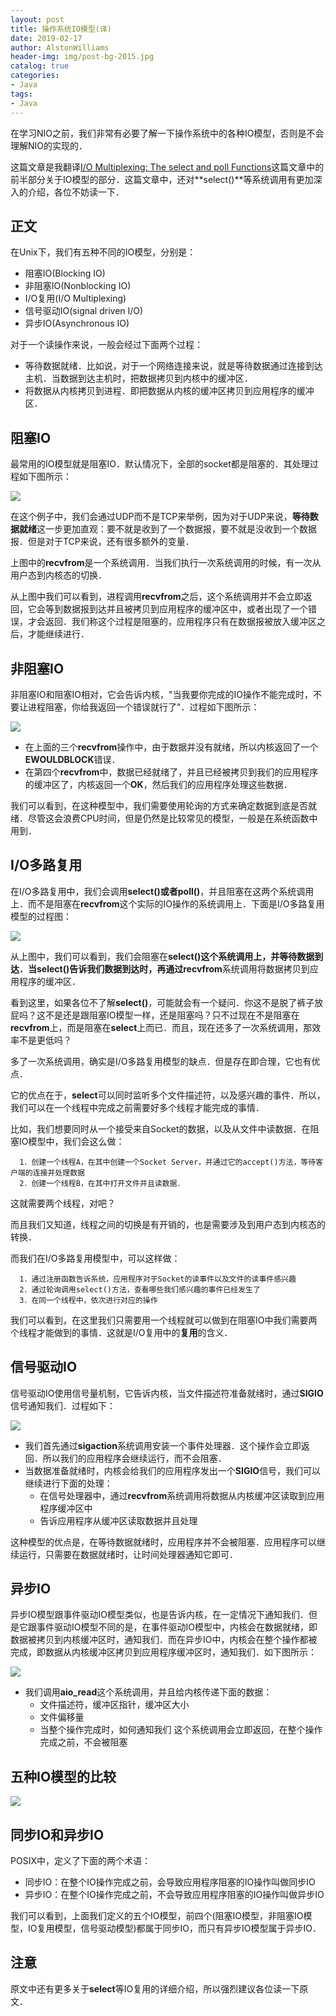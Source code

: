 ```yaml
---
layout: post
title: 操作系统IO模型(译)
date: 2019-02-17
author: AlstonWilliams
header-img: img/post-bg-2015.jpg
catalog: true
categories:
- Java
tags:
- Java
---
```

在学习NIO之前，我们非常有必要了解一下操作系统中的各种IO模型，否则是不会理解NIO的实现的．

这篇文章是我翻译[I/O Multiplexing: The select and poll Functions](https://notes.shichao.io/unp/ch6/)这篇文章中的前半部分关于IO模型的部分．这篇文章中，还对**select()**等系统调用有更加深入的介绍，各位不妨读一下．

## 正文

在Unix下，我们有五种不同的IO模型，分别是：
- 阻塞IO(Blocking IO)
- 非阻塞IO(Nonblocking IO)
- I/O复用(I/O Multiplexing)
- 信号驱动IO(signal driven I/O)
- 异步IO(Asynchronous IO)

对于一个读操作来说，一般会经过下面两个过程：
- 等待数据就绪．比如说，对于一个网络连接来说，就是等待数据通过连接到达主机．当数据到达主机时，把数据拷贝到内核中的缓冲区．
- 将数据从内核拷贝到进程．即把数据从内核的缓冲区拷贝到应用程序的缓冲区．

## 阻塞IO

最常用的IO模型就是阻塞IO．默认情况下，全部的socket都是阻塞的．其处理过程如下图所示：

![](http://upload-images.jianshu.io/upload_images/4108852-bef4ef01464f0bd9.png?imageMogr2/auto-orient/strip%7CimageView2/2/w/1240)

在这个例子中，我们会通过UDP而不是TCP来举例，因为对于UDP来说，**等待数据就绪**这一步更加直观：要不就是收到了一个数据报，要不就是没收到一个数据报．但是对于TCP来说，还有很多额外的变量．

上图中的**recvfrom**是一个系统调用．当我们执行一次系统调用的时候，有一次从用户态到内核态的切换．

从上图中我们可以看到，进程调用**recvfrom**之后，这个系统调用并不会立即返回，它会等到数据报到达并且被拷贝到应用程序的缓冲区中，或者出现了一个错误，才会返回．我们称这个过程是阻塞的，应用程序只有在数据报被放入缓冲区之后，才能继续进行．

## 非阻塞IO

非阻塞IO和阻塞IO相对，它会告诉内核，"当我要你完成的IO操作不能完成时，不要让进程阻塞，你给我返回一个错误就行了"．过程如下图所示：

![](http://upload-images.jianshu.io/upload_images/4108852-04a3645d0c84aeaa.png?imageMogr2/auto-orient/strip%7CimageView2/2/w/1240)

- 在上面的三个**recvfrom**操作中，由于数据并没有就绪，所以内核返回了一个**EWOULDBLOCK**错误．
- 在第四个**recvfrom**中，数据已经就绪了，并且已经被拷贝到我们的应用程序的缓冲区了，内核返回一个**OK**，然后我们的应用程序处理这些数据．

我们可以看到，在这种模型中，我们需要使用轮询的方式来确定数据到底是否就绪．尽管这会浪费CPU时间，但是仍然是比较常见的模型，一般是在系统函数中用到．

## I/O多路复用

在I/O多路复用中，我们会调用**select()**或者**poll()**，并且阻塞在这两个系统调用上．而不是阻塞在**recvfrom**这个实际的IO操作的系统调用上．下面是I/O多路复用模型的过程图：

![](http://upload-images.jianshu.io/upload_images/4108852-827bf0d5f5acd51d.png?imageMogr2/auto-orient/strip%7CimageView2/2/w/1240)

从上图中，我们可以看到，我们会阻塞在**select()**这个系统调用上，并等待数据到达．当**select()**告诉我们数据到达时，再通过**recvfrom**系统调用将数据拷贝到应用程序的缓冲区．

看到这里，如果各位不了解**select()**，可能就会有一个疑问．你这不是脱了裤子放屁吗？这不是还是跟阻塞IO模型一样，还是阻塞吗？只不过现在不是阻塞在**recvfrom**上，而是阻塞在**select**上而已．而且，现在还多了一次系统调用，那效率不是更低吗？

多了一次系统调用，确实是I/O多路复用模型的缺点．但是存在即合理，它也有优点．

它的优点在于，**select**可以同时监听多个文件描述符，以及感兴趣的事件．所以，我们可以在一个线程中完成之前需要好多个线程才能完成的事情．

比如，我们想要同时从一个接受来自Socket的数据，以及从文件中读数据．在阻塞IO模型中，我们会这么做：

~~~~
  1．创建一个线程A，在其中创建一个Socket Server，并通过它的accept()方法，等待客户端的连接并处理数据
  2．创建一个线程B，在其中打开文件并且读数据．
~~~~

这就需要两个线程，对吧？

而且我们又知道，线程之间的切换是有开销的，也是需要涉及到用户态到内核态的转换．

而我们在I/O多路复用模型中，可以这样做：
~~~~
  1．通过注册函数告诉系统，应用程序对于Socket的读事件以及文件的读事件感兴趣
  2．通过轮询调用select()方法，查看哪些我们感兴趣的事件已经发生了
  3．在同一个线程中，依次进行对应的操作
~~~~

我们可以看到，在这里我们只需要用一个线程就可以做到在阻塞IO中我们需要两个线程才能做到的事情．这就是I/O复用中的**复用**的含义．

## 信号驱动IO

信号驱动IO使用信号量机制，它告诉内核，当文件描述符准备就绪时，通过**SIGIO**信号通知我们．过程如下：

![](http://upload-images.jianshu.io/upload_images/4108852-3af84574930641b7.png?imageMogr2/auto-orient/strip%7CimageView2/2/w/1240)

- 我们首先通过**sigaction**系统调用安装一个事件处理器．这个操作会立即返回．所以我们的应用程序会继续运行，而不会阻塞．
- 当数据准备就绪时，内核会给我们的应用程序发出一个**SIGIO**信号，我们可以继续进行下面的处理：
  - 在信号处理器中，通过**recvfrom**系统调用将数据从内核缓冲区读取到应用程序缓冲区中
  - 告诉应用程序从缓冲区读取数据并且处理

这种模型的优点是，在等待数据就绪时，应用程序并不会被阻塞．应用程序可以继续运行，只需要在数据就绪时，让时间处理器通知它即可．

## 异步IO

异步IO模型跟事件驱动IO模型类似，也是告诉内核，在一定情况下通知我们．但是它跟事件驱动IO模型不同的是，在事件驱动IO模型中，内核会在数据就绪，即数据被拷贝到内核缓冲区时，通知我们．而在异步IO中，内核会在整个操作都被完成，即数据从内核缓冲区拷贝到应用程序缓冲区时，通知我们．如下图所示：

![](http://upload-images.jianshu.io/upload_images/4108852-a7b211d03ef0ed7e.png?imageMogr2/auto-orient/strip%7CimageView2/2/w/1240)

- 我们调用**aio_read**这个系统调用，并且给内核传递下面的数据：
  - 文件描述符，缓冲区指针，缓冲区大小
  - 文件偏移量
  - 当整个操作完成时，如何通知我们
这个系统调用会立即返回，在整个操作完成之前，不会被阻塞

## 五种IO模型的比较

![](http://upload-images.jianshu.io/upload_images/4108852-b7ee9ccefa6cbc86.png?imageMogr2/auto-orient/strip%7CimageView2/2/w/1240)

## 同步IO和异步IO

POSIX中，定义了下面的两个术语：

- 同步IO：在整个IO操作完成之前，会导致应用程序阻塞的IO操作叫做同步IO
- 异步IO：在整个IO操作完成之前，不会导致应用程序阻塞的IO操作叫做异步IO

我们可以看到，上面我们定义的五个IO模型，前四个(阻塞IO模型，非阻塞IO模型，IO复用模型，信号驱动模型)都属于同步IO，而只有异步IO模型属于异步IO．

## 注意

原文中还有更多关于**select**等IO复用的详细介绍，所以强烈建议各位读一下原文．
